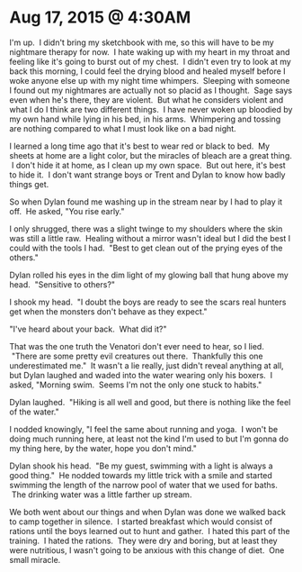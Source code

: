 # Aug 17, 2015 @ 4:30AM

I'm up.  I didn't bring my sketchbook with me, so this will have to be my nightmare therapy for now.  I hate waking up with my heart in my throat and feeling like it's going to burst out of my chest.  I didn't even try to look at my back this morning, I could feel the drying blood and healed myself before I woke anyone else up with my night time whimpers.  Sleeping with someone I found out my nightmares are actually not so placid as I thought.  Sage says even when he's there, they are violent.  But what he considers violent and what I do I think are two different things.  I have never woken up bloodied by my own hand while lying in his bed, in his arms.  Whimpering and tossing are nothing compared to what I must look like on a bad night.  

I learned a long time ago that it's best to wear red or black to bed.  My sheets at home are a light color, but the miracles of bleach are a great thing.  I don't hide it at home, as I clean up my own space.  But out here, it's best to hide it.  I don't want strange boys or Trent and Dylan to know how badly things get.  

So when Dylan found me washing up in the stream near by I had to play it off.  He asked, "You rise early."

I only shrugged, there was a slight twinge to my shoulders where the skin was still a little raw.  Healing without a mirror wasn't ideal but I did the best I could with the tools I had.  "Best to get clean out of the prying eyes of the others."

Dylan rolled his eyes in the dim light of my glowing ball that hung above my head.  "Sensitive to others?"

I shook my head.  "I doubt the boys are ready to see the scars real hunters get when the monsters don't behave as they expect."

"I've heard about your back.  What did it?"

That was the one truth the Venatori don't ever need to hear, so I lied.  "There are some pretty evil creatures out there.  Thankfully this one underestimated me."  It wasn't a lie really, just didn't reveal anything at all, but Dylan laughed and waded into the water wearing only his boxers.  I asked, "Morning swim.  Seems I'm not the only one stuck to habits."

Dylan laughed.  "Hiking is all well and good, but there is nothing like the feel of the water."

I nodded knowingly, "I feel the same about running and yoga.  I won't be doing much running here, at least not the kind I'm used to but I'm gonna do my thing here, by the water, hope you don't mind."

Dylan shook his head.  "Be my guest, swimming with a light is always a good thing."  He nodded towards my little trick with a smile and started swimming the length of the narrow pool of water that we used for baths.  The drinking water was a little farther up stream.  

We both went about our things and when Dylan was done we walked back to camp together in silence.  I started breakfast which would consist of rations until the boys learned out to hunt and gather.  I hated this part of the training.  I hated the rations.  They were dry and boring, but at least they were nutritious, I wasn't going to be anxious with this change of diet.  One small miracle. 

